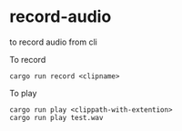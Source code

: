 # record-audio
to record audio from cli

To record

```
cargo run record <clipname>
```

To play
```
cargo run play <clippath-with-extention>
cargo run play test.wav
```
